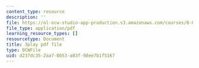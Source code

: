 ```yaml
---
content_type: resource
description: ''
file: https://ol-ocw-studio-app-production.s3.amazonaws.com/courses/8-01sc-classical-mechanics-fall-2016/d237dc352aa70b53a03f98ee7b1f5167_q785KV5ZIN0.pdf
file_type: application/pdf
learning_resource_types: []
resourcetype: Document
title: 3play pdf file
type: OCWFile
uid: d237dc35-2aa7-0b53-a03f-98ee7b1f5167
---
```

